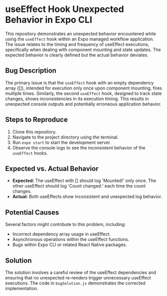 # useEffect Hook Unexpected Behavior in Expo CLI

This repository demonstrates an unexpected behavior encountered while using the `useEffect` hook within an Expo managed workflow application. The issue relates to the timing and frequency of useEffect executions, specifically when dealing with component mounting and state updates. The expected behavior is clearly defined but the actual behavior deviates.

## Bug Description
The primary issue is that the `useEffect` hook with an empty dependency array ([]), intended for execution only once upon component mounting, fires multiple times.  Similarly, the second `useEffect` hook, designed to track state changes, shows inconsistencies in its execution timing. This results in unexpected console outputs and potentially erroneous application behavior.

## Steps to Reproduce
1. Clone this repository.
2. Navigate to the project directory using the terminal.
3. Run `expo start` to start the development server.
4. Observe the console logs to see the inconsistent behavior of the `useEffect` hooks.

## Expected vs. Actual Behavior
* **Expected:** The useEffect with [] should log 'Mounted!' only once. The other useEffect should log 'Count changed:' each time the count changes.
* **Actual:** Both useEffects show inconsistent and unexpected log behavior.

## Potential Causes
Several factors might contribute to this problem, including:
* Incorrect dependency array usage in useEffect.
* Asynchronous operations within the useEffect functions.
* Bugs within Expo CLI or related React Native packages.

## Solution
The solution involves a careful review of the useEffect dependencies and ensuring that no unexpected re-renders trigger unnecessary useEffect executions.  The code in `bugSolution.js` demonstrates the corrected implementation.

